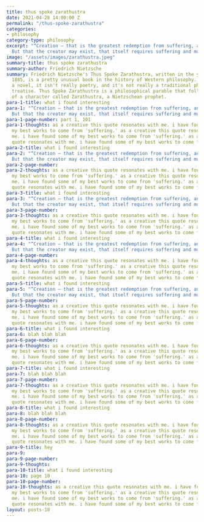 ```yaml
---
title: thus spoke zarathustra
date: 2021-04-28 14:00:00 Z
permalink: "/thus-spoke-zarathustra"
categories:
- philosophy
category-type: philosophy
excerpt: "“Creation — that is the greatest redemption from suffering, and life’s easement.
  But that the creator may exist, that itself requires suffering and much transformation”"
image: "/assets/images/zarathustra.jpeg"
summary-title: thus spoke zarathustra
summary-author: Friedrich Nietzsche
summary: Friedrich Nietzsche's Thus Spoke Zarathustra, written in the years 1883 to
  1885, is a pretty unusual book in the history of Western philosophy. It isn't really
  a novel, it isn't really poetry, and it's not really a traditional philosophical
  treatise. Thus Spoke Zarathustra is a philosophical parable that follows the wanderings
  of a character called Zarathustra, a Nietzschean prophet.
para-1-title: what i found interesting
para-1: "“Creation — that is the greatest redemption from suffering, and life’s easement.
  But that the creator may exist, that itself requires suffering and much transformation”"
para-1-page-number: part 1, 101
para-1-thoughts: as a creative this quote resonates with me. i have found some of
  my best works to come from 'suffering.' as a creative this quote resonates with
  me. i have found some of my best works to come from 'suffering.' as a creative this
  quote resonates with me. i have found some of my best works to come from 'suffering.'
para-2-title: what i found interesting
para-2: "“Creation — that is the greatest redemption from suffering, and life’s easement.
  But that the creator may exist, that itself requires suffering and much transformation”"
para-2-page-number: 
para-2-thoughts: as a creative this quote resonates with me. i have found some of
  my best works to come from 'suffering.' as a creative this quote resonates with
  me. i have found some of my best works to come from 'suffering.' as a creative this
  quote resonates with me. i have found some of my best works to come from 'suffering.'
para-3-title: what i found interesting
para-3: "“Creation — that is the greatest redemption from suffering, and life’s easement.
  But that the creator may exist, that itself requires suffering and much transformation”"
para-3-page-number: 
para-3-thoughts: as a creative this quote resonates with me. i have found some of
  my best works to come from 'suffering.' as a creative this quote resonates with
  me. i have found some of my best works to come from 'suffering.' as a creative this
  quote resonates with me. i have found some of my best works to come from 'suffering.'
para-4-title: what i found interesting
para-4: "“Creation — that is the greatest redemption from suffering, and life’s easement.
  But that the creator may exist, that itself requires suffering and much transformation”"
para-4-page-number: 
para-4-thoughts: as a creative this quote resonates with me. i have found some of
  my best works to come from 'suffering.' as a creative this quote resonates with
  me. i have found some of my best works to come from 'suffering.' as a creative this
  quote resonates with me. i have found some of my best works to come from 'suffering.'
para-5-title: what i found interesting
para-5: "“Creation — that is the greatest redemption from suffering, and life’s easement.
  But that the creator may exist, that itself requires suffering and much transformation”"
para-5-page-number: 
para-5-thoughts: as a creative this quote resonates with me. i have found some of
  my best works to come from 'suffering.' as a creative this quote resonates with
  me. i have found some of my best works to come from 'suffering.' as a creative this
  quote resonates with me. i have found some of my best works to come from 'suffering.'
para-6-title: what i found interesting
para-6: blah blah blah
para-6-page-number: 
para-6-thoughts: as a creative this quote resonates with me. i have found some of
  my best works to come from 'suffering.' as a creative this quote resonates with
  me. i have found some of my best works to come from 'suffering.' as a creative this
  quote resonates with me. i have found some of my best works to come from 'suffering.'
para-7-title: what i found interesting
para-7: blah blah blah
para-7-page-number: 
para-7-thoughts: as a creative this quote resonates with me. i have found some of
  my best works to come from 'suffering.' as a creative this quote resonates with
  me. i have found some of my best works to come from 'suffering.' as a creative this
  quote resonates with me. i have found some of my best works to come from 'suffering.'
para-8-title: what i found interesting
para-8: blah blah blah
para-8-page-number: 
para-8-thoughts: as a creative this quote resonates with me. i have found some of
  my best works to come from 'suffering.' as a creative this quote resonates with
  me. i have found some of my best works to come from 'suffering.' as a creative this
  quote resonates with me. i have found some of my best works to come from 'suffering.'
para-9-title: hey
para-9: 
para-9-page-number: 
para-9-thoughts: 
para-10-title: what i found interesting
para-10: page 10
para-10-page-number: 
para-10-thoughts: as a creative this quote resonates with me. i have found some of
  my best works to come from 'suffering.' as a creative this quote resonates with
  me. i have found some of my best works to come from 'suffering.' as a creative this
  quote resonates with me. i have found some of my best works to come from 'suffering.'
layout: posts-10
---
```


